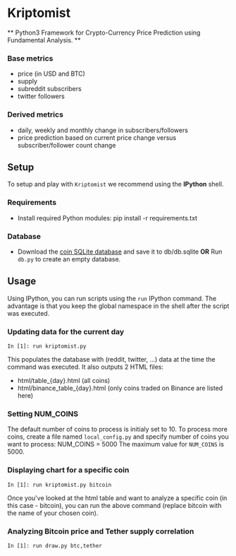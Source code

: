 # Kriptomist
** Python3 Framework for Crypto-Currency Price Prediction using Fundamental Analysis. **

### Base metrics
- price (in USD and BTC)
- supply
- subreddit subscribers
- twitter followers

### Derived metrics
- daily, weekly and monthly change in subscribers/followers
- price prediction based on current price change versus subscriber/follower count change


## Setup
To setup and play with `Kriptomist` we recommend using the **IPython** shell.

### Requirements
- Install required Python modules:
    pip install -r requirements.txt

### Database
- Download the [coin SQLite database](https://bit.ly/31fv8CX) and save it to db/db.sqlite
  **OR**
  Run `db.py` to create an empty database.
  
## Usage
Using IPython, you can run scripts using the `run` IPython command. The advantage is that you keep the global namespace in the shell after the script was executed.

### Updating data for the current day
    In [1]: run kriptomist.py

This populates the database with (reddit, twitter, ...) data at the time the command was executed.
It also outputs 2 HTML files: 
- html/table_{day}.html (all coins)
- html/binance_table_{day}.html (only coins traded on Binance are listed here)

### Setting NUM_COINS
The default number of coins to process is initialy set to 10. To process more coins, create a file named `local_config.py` and specify number of coins you want to process:
    NUM_COINS = 5000
The maximum value for `NUM_COINS` is 5000.

### Displaying chart for a specific coin
    In [1]: run kriptomist.py bitcoin

Once you've looked at the html table and want to analyze a specific coin (in this case - bitcoin), you can run the above command (replace bitcoin with the name of your chosen coin).

### Analyzing Bitcoin price and Tether supply correlation
    In [1]: run draw.py btc,tether

